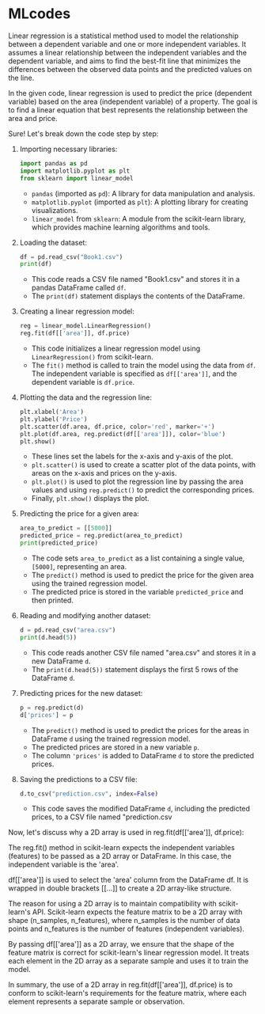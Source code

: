 # MLcodes
Linear regression is a statistical method used to model the relationship between a dependent variable and one or more independent variables. It assumes a linear relationship between the independent variables and the dependent variable, and aims to find the best-fit line that minimizes the differences between the observed data points and the predicted values on the line.


In the given code, linear regression is used to predict the price (dependent variable) based on the area (independent variable) of a property. The goal is to find a linear equation that best represents the relationship between the area and price.

Sure! Let's break down the code step by step:

1. Importing necessary libraries:
   ```python
   import pandas as pd
   import matplotlib.pyplot as plt
   from sklearn import linear_model
   ```
   - `pandas` (imported as `pd`): A library for data manipulation and analysis.
   - `matplotlib.pyplot` (imported as `plt`): A plotting library for creating visualizations.
   - `linear_model` from `sklearn`: A module from the scikit-learn library, which provides machine learning algorithms and tools.

2. Loading the dataset:
   ```python
   df = pd.read_csv("Book1.csv")
   print(df)
   ```
   - This code reads a CSV file named "Book1.csv" and stores it in a pandas DataFrame called `df`.
   - The `print(df)` statement displays the contents of the DataFrame.

3. Creating a linear regression model:
   ```python
   reg = linear_model.LinearRegression()
   reg.fit(df[['area']], df.price)
   ```
   - This code initializes a linear regression model using `LinearRegression()` from scikit-learn.
   - The `fit()` method is called to train the model using the data from `df`. The independent variable is specified as `df[['area']]`, and the dependent variable is `df.price`.

4. Plotting the data and the regression line:
   ```python
   plt.xlabel('Area')
   plt.ylabel('Price')
   plt.scatter(df.area, df.price, color='red', marker='+')
   plt.plot(df.area, reg.predict(df[['area']]), color='blue')
   plt.show()
   ```
   - These lines set the labels for the x-axis and y-axis of the plot.
   - `plt.scatter()` is used to create a scatter plot of the data points, with areas on the x-axis and prices on the y-axis.
   - `plt.plot()` is used to plot the regression line by passing the area values and using `reg.predict()` to predict the corresponding prices.
   - Finally, `plt.show()` displays the plot.

5. Predicting the price for a given area:
   ```python
   area_to_predict = [[5000]]
   predicted_price = reg.predict(area_to_predict)
   print(predicted_price)
   ```
   - The code sets `area_to_predict` as a list containing a single value, `[5000]`, representing an area.
   - The `predict()` method is used to predict the price for the given area using the trained regression model.
   - The predicted price is stored in the variable `predicted_price` and then printed.

6. Reading and modifying another dataset:
   ```python
   d = pd.read_csv("area.csv")
   print(d.head(5))
   ```
   - This code reads another CSV file named "area.csv" and stores it in a new DataFrame `d`.
   - The `print(d.head(5))` statement displays the first 5 rows of the DataFrame `d`.

7. Predicting prices for the new dataset:
   ```python
   p = reg.predict(d)
   d['prices'] = p
   ```
   - The `predict()` method is used to predict the prices for the areas in DataFrame `d` using the trained regression model.
   - The predicted prices are stored in a new variable `p`.
   - The column `'prices'` is added to DataFrame `d` to store the predicted prices.

8. Saving the predictions to a CSV file:
   ```python
   d.to_csv("prediction.csv", index=False)
   ```
   - This code saves the modified DataFrame `d`, including the predicted prices, to a CSV file named "prediction.csv

Now, let's discuss why a 2D array is used in reg.fit(df[['area']], df.price):

The reg.fit() method in scikit-learn expects the independent variables (features) to be passed as a 2D array or DataFrame. In this case, the independent variable is the 'area'.

df[['area']] is used to select the 'area' column from the DataFrame df. It is wrapped in double brackets [[...]] to create a 2D array-like structure.

The reason for using a 2D array is to maintain compatibility with scikit-learn's API. Scikit-learn expects the feature matrix to be a 2D array with shape (n_samples, n_features), where n_samples is the number of data points and n_features is the number of features (independent variables).

By passing df[['area']] as a 2D array, we ensure that the shape of the feature matrix is correct for scikit-learn's linear regression model. It treats each element in the 2D array as a separate sample and uses it to train the model.

In summary, the use of a 2D array in reg.fit(df[['area']], df.price) is to conform to scikit-learn's requirements for the feature matrix, where each element represents a separate sample or observation.
